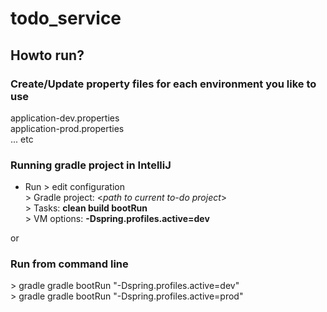 # todo_service

## Howto run?

### Create/Update property files for each environment you like to use <br>
application-dev.properties <br>
application-prod.properties <br>
... etc

### Running gradle project in IntelliJ
 * Run > edit configuration <br>
\> Gradle project: \<<i>path to current to-do project</i>\> <br>
\> Tasks: <b>clean build bootRun</b> <br>
\> VM options: <b>-Dspring.profiles.active=dev</b> <br>

or

### Run from command line
\> gradle gradle bootRun "-Dspring.profiles.active=dev" <br>
\> gradle gradle bootRun "-Dspring.profiles.active=prod" <br>






